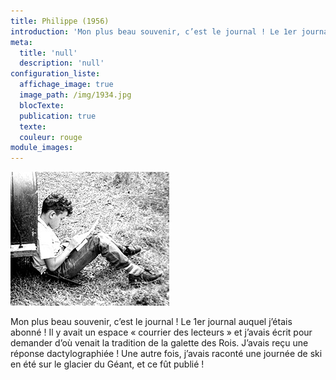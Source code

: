 ```yaml
---
title: Philippe (1956)
introduction: 'Mon plus beau souvenir, c’est le journal ! Le 1er journal auquel j’étais abonné ! Il y avait un espace « courrier des lecteurs »'
meta:
  title: 'null'
  description: 'null'
configuration_liste:
  affichage_image: true
  image_path: /img/1934.jpg
  blocTexte:
  publication: true
  texte:
  couleur: rouge
module_images:
---
```



![](/uploads/versions/1934---x----254-214x---.jpg)

Mon plus beau souvenir, c’est le journal ! Le 1er journal auquel j’étais abonné ! Il y avait un espace « courrier des lecteurs » et j’avais écrit pour demander d’où venait la tradition de la galette des Rois. J’avais reçu une réponse dactylographiée ! Une autre fois, j’avais raconté une journée de ski en été sur le glacier du Géant, et ce fût publié !